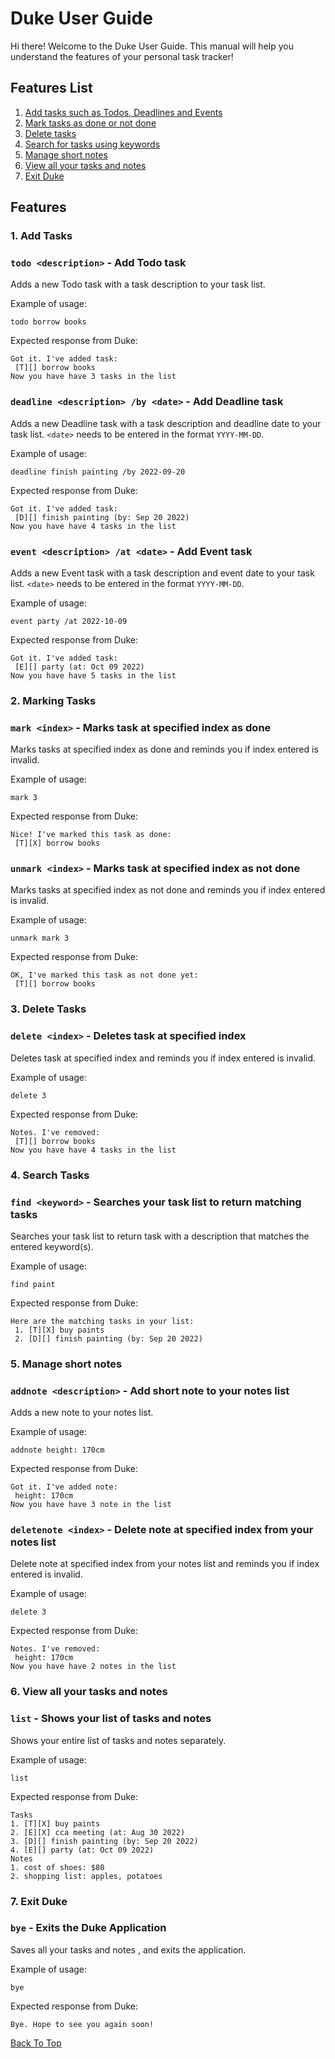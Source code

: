 # Duke User Guide
Hi there! Welcome to the Duke User Guide.
This manual will help you understand the features of your personal task tracker!

## Features List
1. [Add tasks such as Todos, Deadlines and Events](#1-add-tasks)
2. [Mark tasks as done or not done](#2-marking-tasks)
3. [Delete tasks](#3-delete-tasks)
4. [Search for tasks using keywords](#4-search-tasks)
5. [Manage short notes](#5-manage-short-notes)
6. [View all your tasks and notes](#6-view-all-your-tasks-and-notes)
7. [Exit Duke](#7-exit-duke)

## Features


###  1. Add Tasks

### `todo <description>` - Add Todo task

Adds a new Todo task with a task description to your task list.

Example of usage:

`todo borrow books`

Expected response from Duke:

```
Got it. I've added task:
 [T][] borrow books
Now you have have 3 tasks in the list
 ```

### `deadline <description> /by <date>` - Add Deadline task

Adds a new Deadline task with a task description and deadline date to your task list.
`<date>` needs to be entered in the format `YYYY-MM-DD`.

Example of usage:

`deadline finish painting /by 2022-09-20`

Expected response from Duke:

```
Got it. I've added task:
 [D][] finish painting (by: Sep 20 2022)
Now you have have 4 tasks in the list
 ```

### `event <description> /at <date>` - Add Event task

Adds a new Event task with a task description and event date to your task list.
`<date>` needs to be entered in the format `YYYY-MM-DD`.

Example of usage:

`event party /at 2022-10-09`

Expected response from Duke:

```
Got it. I've added task:
 [E][] party (at: Oct 09 2022)
Now you have have 5 tasks in the list
 ```


###  2. Marking Tasks

### `mark <index>` - Marks task at specified index as done

Marks tasks at specified index as done and reminds you if index entered is invalid.

Example of usage:

`mark 3`

Expected response from Duke:

```
Nice! I've marked this task as done:
 [T][X] borrow books
 ```

### `unmark <index>` - Marks task at specified index as not done

Marks tasks at specified index as not done and reminds you if index entered is invalid.

Example of usage:

`unmark mark 3`

Expected response from Duke:

```
OK, I've marked this task as not done yet:
 [T][] borrow books
 ```


###  3. Delete Tasks

### `delete <index>` - Deletes task at specified index

Deletes task at specified index and reminds you if index entered is invalid.

Example of usage:

`delete 3`

Expected response from Duke:

```
Notes. I've removed:
 [T][] borrow books
Now you have have 4 tasks in the list
 ```

###  4. Search Tasks

### `find <keyword>` - Searches your task list to return matching tasks

Searches your task list to return task with a description that matches the entered keyword(s).

Example of usage:

`find paint`

Expected response from Duke:

```
Here are the matching tasks in your list:
 1. [T][X] buy paints
 2. [D][] finish painting (by: Sep 20 2022)
 ```


###  5. Manage short notes

### `addnote <description>` - Add short note to your notes list

Adds a new note to your notes list.

Example of usage:

`addnote height: 170cm`

Expected response from Duke:

```
Got it. I've added note:
 height: 170cm
Now you have have 3 note in the list
 ```
### `deletenote <index>` - Delete note at specified index from your notes list

Delete note at specified index from your notes list and reminds you if index entered is invalid.

Example of usage:

`delete 3`

Expected response from Duke:

```
Notes. I've removed:
 height: 170cm
Now you have have 2 notes in the list
 ```


###  6. View all your tasks and notes

### `list` - Shows your list of tasks and notes

Shows your entire list of tasks and notes separately.

Example of usage:

`list`

Expected response from Duke:

```
Tasks
1. [T][X] buy paints
2. [E][X] cca meeting (at: Aug 30 2022)
3. [D][] finish painting (by: Sep 20 2022)
4. [E][] party (at: Oct 09 2022)
Notes
1. cost of shoes: $80
2. shopping list: apples, potatoes
 ```


###  7. Exit Duke

### `bye` - Exits the Duke Application

Saves all your tasks and notes , and exits the application.

Example of usage:

`bye`

Expected response from Duke:

```
Bye. Hope to see you again soon!
 ```

[Back To Top](#duke-user-guide)
